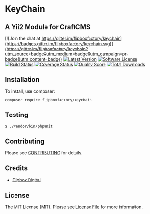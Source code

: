 # KeyChain

## A Yii2 Module for CraftCMS 

[![Join the chat at https://gitter.im/flipboxfactory/keychain](https://badges.gitter.im/flipboxfactory/keychain.svg)](https://gitter.im/flipboxfactory/keychain?utm_source=badge&utm_medium=badge&utm_campaign=pr-badge&utm_content=badge)
[![Latest Version](https://img.shields.io/github/release/flipboxfactory/keychain.svg?style=flat-square)](https://github.com/flipboxfactory/keychain/releases)
[![Software License](https://img.shields.io/badge/license-MIT-brightgreen.svg?style=flat-square)](LICENSE.md)
[![Build Status](https://img.shields.io/travis/flipboxfactory/keychain/master.svg?style=flat-square)](https://travis-ci.com/flipboxfactory/keychain)
[![Coverage Status](https://img.shields.io/scrutinizer/coverage/g/flipboxfactory/keychain.svg?style=flat-square)](https://scrutinizer-ci.com/g/flipboxfactory/keychain/code-structure)
[![Quality Score](https://img.shields.io/scrutinizer/g/flipboxfactory/keychain.svg?style=flat-square)](https://scrutinizer-ci.com/g/flipboxfactory/keychain)
[![Total Downloads](https://img.shields.io/packagist/dt/flipboxfactory/keychain.svg?style=flat-square)](https://packagist.org/packages/flipboxfactory/keychain)

## Installation

To install, use composer:

```
composer require flipboxfactory/keychain
```

## Testing

``` bash
$ ./vendor/bin/phpunit
```

## Contributing

Please see [CONTRIBUTING](https://github.com/flipboxfactory/keychain/blob/master/CONTRIBUTING.md) for details.


## Credits

- [Flipbox Digital](https://github.com/flipbox)

## License

The MIT License (MIT). Please see [License File](https://github.com/flipboxfactory/keychain/blob/master/LICENSE) for more information.
